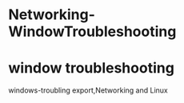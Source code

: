 # Networking-WindowTroubleshooting
# window troubleshooting
windows-troubling export,Networking and Linux  

